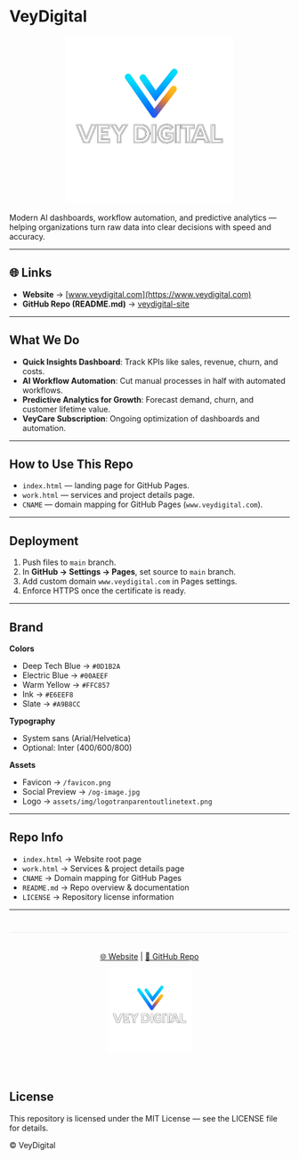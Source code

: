 # VeyDigital

<p align="center">
  <img src="assets/img/logotranparentoutlinetext.png" alt="VeyDigital Logo" width="300">
</p>

Modern AI dashboards, workflow automation, and predictive analytics — helping organizations turn raw data into clear decisions with speed and accuracy.

---

## 🌐 Links
- **Website** → [www.veydigital.com](https://www.veydigital.com)  
- **GitHub Repo (README.md)** → [veydigital-site](https://github.com/Vey27/veydigital-site)

---

## What We Do
- **Quick Insights Dashboard**: Track KPIs like sales, revenue, churn, and costs.  
- **AI Workflow Automation**: Cut manual processes in half with automated workflows.  
- **Predictive Analytics for Growth**: Forecast demand, churn, and customer lifetime value.  
- **VeyCare Subscription**: Ongoing optimization of dashboards and automation.  

---

## How to Use This Repo
- `index.html` — landing page for GitHub Pages.  
- `work.html` — services and project details page.  
- `CNAME` — domain mapping for GitHub Pages (`www.veydigital.com`).  

---

## Deployment
1. Push files to `main` branch.  
2. In **GitHub → Settings → Pages**, set source to `main` branch.  
3. Add custom domain `www.veydigital.com` in Pages settings.  
4. Enforce HTTPS once the certificate is ready.  

---

## Brand
**Colors**  
- Deep Tech Blue → `#0D1B2A`  
- Electric Blue → `#00AEEF`  
- Warm Yellow → `#FFC857`  
- Ink → `#E6EEF8`  
- Slate → `#A9B8CC`  

**Typography**  
- System sans (Arial/Helvetica)  
- Optional: Inter (400/600/800)  

**Assets**  
- Favicon → `/favicon.png`  
- Social Preview → `/og-image.jpg`  
- Logo → `assets/img/logotranparentoutlinetext.png`  

---

## Repo Info
- `index.html` → Website root page  
- `work.html` → Services & project details page  
- `CNAME` → Domain mapping for GitHub Pages  
- `README.md` → Repo overview & documentation  
- `LICENSE` → Repository license information  

---
<footer style="text-align:center; margin-top:40px; padding:20px; border-top:1px solid #eee; font-size:14px;">
  <p>
    <a href="https://www.veydigital.com" target="_blank">🌐 Website</a> | 
    <a href="https://github.com/Vey27/veydigital-site" target="_blank">📂 GitHub Repo</a>
  </p>
  <p>
    <img src="assets/img/logotranparentoutlinetext.png" alt="VeyDigital Logo" width="150">
  </p>
</footer>

## License
This repository is licensed under the MIT License — see the LICENSE file for details.  

© VeyDigital
